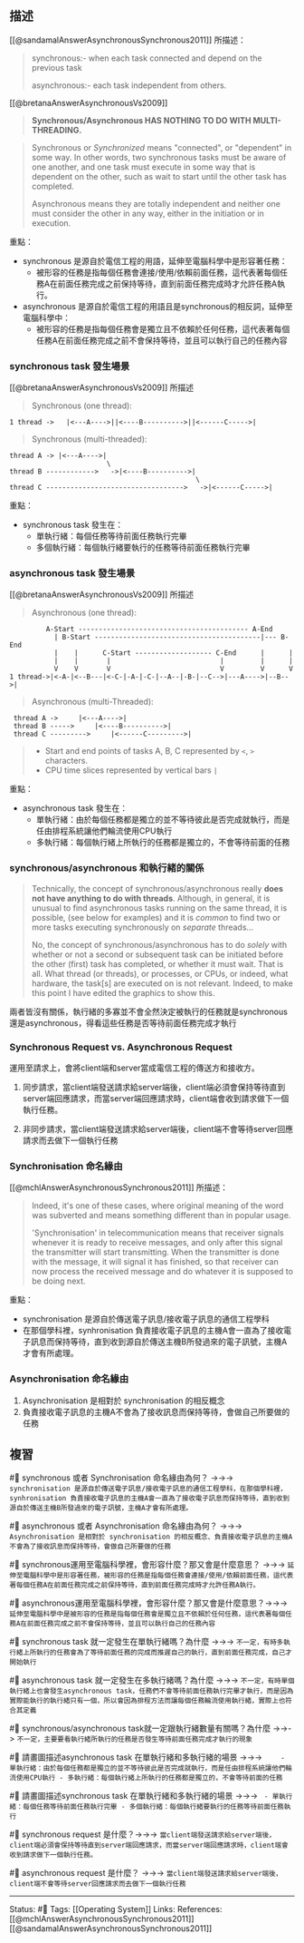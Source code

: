 ## 描述



[[@sandamalAnswerAsynchronousSynchronous2011]] 所描述：
> synchronous:- when each task connected and depend on the previous task
> 
> asynchronous:- each task independent from others.


[[@bretanaAnswerAsynchronousVs2009]]

> **Synchronous/Asynchronous HAS NOTHING TO DO WITH MULTI-THREADING.**

> Synchronous or _Synchronized_ means "connected", or "dependent" in some way. In other words, two synchronous tasks must be aware of one another, and one task must execute in some way that is dependent on the other, such as wait to start until the other task has completed.  
> 
> Asynchronous means they are totally independent and neither one must consider the other in any way, either in the initiation or in execution.



重點：
- synchronous 是源自於電信工程的用語，延伸至電腦科學中是形容著任務：
	- 被形容的任務是指每個任務會連接/使用/依賴前面任務，這代表著每個任務A在前面任務完成之前保持等待，直到前面任務完成時才允許任務A執行。
- asynchronous 是源自於電信工程的用語且是synchronous的相反詞，延伸至電腦科學中：
	- 被形容的任務是指每個任務會是獨立且不依賴於任何任務，這代表著每個任務A在前面任務完成之前不會保持等待，並且可以執行自己的任務內容



### synchronous task 發生場景


[[@bretanaAnswerAsynchronousVs2009]] 所描述
> Synchronous (one thread):
```
1 thread ->   |<---A---->||<----B---------->||<------C----->|
```

> Synchronous (multi-threaded):
```
thread A -> |<---A---->|   
                        \  
thread B ------------>   ->|<----B---------->|   
                                              \   
thread C ---------------------------------->   ->|<------C----->| 
```

重點：
- synchronous task 發生在：
	- 單執行緒：每個任務等待前面任務執行完畢
	- 多個執行緒：每個執行緒要執行的任務等待前面任務執行完畢

### asynchronous task 發生場景
[[@bretanaAnswerAsynchronousVs2009]] 所描述
> Asynchronous (one thread):
```
         A-Start ------------------------------------------ A-End   
           | B-Start -----------------------------------------|--- B-End   
           |    |      C-Start ------------------- C-End      |      |   
           |    |       |                           |         |      |
           V    V       V                           V         V      V      
1 thread->|<-A-|<--B---|<-C-|-A-|-C-|--A--|-B-|--C-->|---A---->|--B-->| 
```

> Asynchronous (multi-Threaded):
```
 thread A ->     |<---A---->|
 thread B ----->     |<----B---------->| 
 thread C --------->     |<------C--------->|
```

> -   Start and end points of tasks A, B, C represented by `<`, `>` characters.
> -   CPU time slices represented by vertical bars `|`

重點：
- asynchronous task 發生在：
	- 單執行緒：由於每個任務都是獨立的並不等待彼此是否完成就執行，而是任由排程系統讓他們輪流使用CPU執行
	- 多執行緒：每個執行緒上所執行的任務都是獨立的，不會等待前面的任務

### synchronous/asynchronous 和執行緒的關係

> Technically, the concept of synchronous/asynchronous really **does not have anything to do with threads**. Although, in general, it is unusual to find asynchronous tasks running on the same thread, it is possible, (see below for examples) and it is _common_ to find two or more tasks executing synchronously on _separate_ threads... 
> 
> No, the concept of synchronous/asynchronous has to do _solely_ with whether or not a second or subsequent task can be initiated before the other (first) task has completed, or whether it must wait. That is all. What thread (or threads), or processes, or CPUs, or indeed, what hardware, the task[s] are executed on is not relevant. Indeed, to make this point I have edited the graphics to show this.



兩者皆沒有關係，執行緒的多寡並不會全然決定被執行的任務就是synchronous還是asynchronous，得看這些任務是否等待前面任務完成才執行



### Synchronous Request vs. Asynchronous Request
運用至請求上，會將client端和server當成電信工程的傳送方和接收方。

1. 同步請求，當client端發送請求給server端後，client端必須會保持等待直到server端回應請求，而當server端回應請求時，client端會收到請求做下一個執行任務。

2. 非同步請求，當client端發送請求給server端後，client端不會等待server回應請求而去做下一個執行任務




### Synchronisation 命名緣由


[[@mchlAnswerAsynchronousSynchronous2011]] 所描述：
> Indeed, it's one of these cases, where original meaning of the word was subverted and means something different than in popular usage.
> 
> 'Synchronisation' in telecommunication means that receiver signals whenever it is ready to receive messages, and only after this signal the transmitter will start transmitting. When the transmitter is done with the message, it will signal it has finished, so that receiver can now process the received message and do whatever it is supposed to be doing next.

重點：
- synchronisation 是源自於傳送電子訊息/接收電子訊息的通信工程學科
- 在那個學科裡，synhronisation 負責接收電子訊息的主機A會一直為了接收電子訊息而保持等待，直到收到源自於傳送主機B所發過來的電子訊號，主機A才會有所處理。


### Asynchronisation 命名緣由

1. Asynchronisation 是相對於 synchronisation 的相反概念
2. 負責接收電子訊息的主機A不會為了接收訊息而保持等待，會做自己所要做的任務





## 複習
#🧠 synchronous 或者 Synchronisation 命名緣由為何？ ->->-> `synchronisation 是源自於傳送電子訊息/接收電子訊息的通信工程學科，在那個學科裡，synhronisation 負責接收電子訊息的主機A會一直為了接收電子訊息而保持等待，直到收到源自於傳送主機B所發過來的電子訊號，主機A才會有所處理。`
<!--SR:!2022-11-18,74,250-->

#🧠 asynchronous 或者 Asynchronisation 命名緣由為何？ ->->-> `Asynchronisation 是相對於 synchronisation 的相反概念、負責接收電子訊息的主機A不會為了接收訊息而保持等待，會做自己所要做的任務`
<!--SR:!2023-02-09,120,250-->

#🧠 synchronous運用至電腦科學裡，會形容什麼？那又會是什麼意思？ ->->-> `延伸至電腦科學中是形容著任務，被形容的任務是指每個任務會連接/使用/依賴前面任務，這代表著每個任務A在前面任務完成之前保持等待，直到前面任務完成時才允許任務A執行。`
<!--SR:!2023-01-25,110,250-->

#🧠 asynchronous運用至電腦科學裡，會形容什麼？那又會是什麼意思？->->-> `延伸至電腦科學中是被形容的任務是指每個任務會是獨立且不依賴於任何任務，這代表著每個任務A在前面任務完成之前不會保持等待，並且可以執行自己的任務內容`
<!--SR:!2023-04-17,163,250-->


#🧠 synchronous task 就一定發生在單執行緒嗎？為什麼 ->->-> `不一定，有時多執行緒上所執行的任務會為了等待前面任務的完成而推遲自己的執行，直到前面任務完成，自己才開始執行`
<!--SR:!2022-11-18,74,250-->

#🧠 asynchronous task 就一定發生在多執行緒嗎？為什麼  ->->-> `不一定，有時單個執行緒上也會發生asynchronous task，任務們不會等待前面任務執行完畢才執行，而是因為實際能執行的執行緒只有一個，所以會因為排程方法而讓每個任務輪流使用執行緒，實際上也符合其定義`
<!--SR:!2023-04-04,155,250-->

#🧠 synchronous/asynchronous task就一定跟執行緒數量有關嗎？為什麼 ->->-> `不一定，主要要看執行緒所執行的任務是否發生等待前面任務完成才執行的現象`
<!--SR:!2023-01-15,105,250-->

#🧠 請畫圖描述asynchronous task 在單執行緒和多執行緒的場景 ->->-> `	- 單執行緒：由於每個任務都是獨立的並不等待彼此是否完成就執行，而是任由排程系統讓他們輪流使用CPU執行 - 多執行緒：每個執行緒上所執行的任務都是獨立的，不會等待前面的任務`
<!--SR:!2023-04-11,159,250-->


#🧠 請畫圖描述synchronous task 在單執行緒和多執行緒的場景 ->->-> `	- 單執行緒：每個任務等待前面任務執行完畢 - 多個執行緒：每個執行緒要執行的任務等待前面任務執行`
<!--SR:!2023-03-12,138,250-->

#🧠 synchronous request 是什麼？->->-> `當client端發送請求給server端後，client端必須會保持等待直到server端回應請求，而當server端回應請求時，client端會收到請求做下一個執行任務。`
<!--SR:!2023-04-16,162,250-->

#🧠 asynchronous request 是什麼？ ->->-> `當client端發送請求給server端後，client端不會等待server回應請求而去做下一個執行任務`
<!--SR:!2022-11-18,74,250-->


---
Status: #🌱 
Tags:
[[Operating System]]
Links:
References:
[[@mchlAnswerAsynchronousSynchronous2011]]
[[@sandamalAnswerAsynchronousSynchronous2011]]